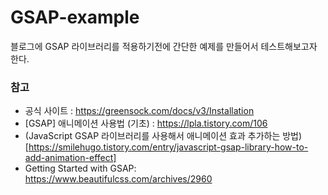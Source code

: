 # GSAP-example
블로그에 GSAP 라이브러리를 적용하기전에 간단한 예제를 만들어서 테스트해보고자 한다.

### 참고
- 공식 사이트 : https://greensock.com/docs/v3/Installation
- [GSAP] 애니메이션 사용법 (기초) : https://lpla.tistory.com/106
- (JavaScript GSAP 라이브러리를 사용해서 애니메이션 효과 추가하는 방법)[https://smilehugo.tistory.com/entry/javascript-gsap-library-how-to-add-animation-effect]
- Getting Started with GSAP: https://www.beautifulcss.com/archives/2960
